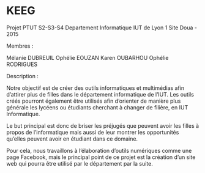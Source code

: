 # KEEG

Projet PTUT S2-S3-S4 Departement Informatique IUT de Lyon 1 Site Doua - 2015

Membres :

Mélanie DUBREUIL Ophélie EOUZAN Karen OUBARHOU Ophélie RODRIGUES

Description :

Notre objectif est de créer des outils informatiques et multimédias afin d’attirer plus de filles dans le département informatique de l’IUT. Les outils créés pourront également être utilisés afin d’orienter de manière plus générale les lycéens ou étudiants cherchant à changer de filière, en IUT Informatique.

Le but principal est donc de briser les préjugés que peuvent avoir les filles à propos de l’informatique mais aussi de leur montrer les opportunités qu’elles peuvent avoir en étudiant dans ce domaine.

Pour cela, nous travaillons à l’élaboration d’outils numériques comme une page Facebook, mais le principal point de ce projet est la création d’un site web qui pourra être utilisé par le département par la suite.
